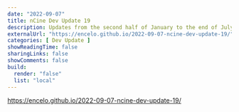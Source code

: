 ```yaml
---
date: "2022-09-07"
title: nCine Dev Update 19
description: Updates from the second half of January to the end of July 2022
externalUrl: "https://encelo.github.io/2022-09-07-ncine-dev-update-19/"
categories: [ Dev Update ]
showReadingTime: false
sharingLinks: false
showComments: false
build:
  render: "false"
  list: "local"
---
```


<https://encelo.github.io/2022-09-07-ncine-dev-update-19/>
